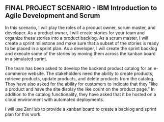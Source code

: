 ## FINAL PROJECT SCENARIO - IBM Introduction to Agile Development and Scrum  
In this scenario, I will play the roles of a product owner, scrum master, and developer. As a product owner, I will create stories for your team and organize these stories into a product backlog. As a scrum master, I will create a sprint milestone and make sure that a subset of the stories is ready to be placed in a sprint plan. As a developer, I will create the sprint backlog and execute some of the stories by moving them across the kanban board in a simulated sprint. 

The team has been asked to develop the backend product catalog for an e-commerce website. The stakeholders need the ability to create products, retrieve products, update products, and delete products from the catalog. They have also asked for the ability for customers to indicate that they "like a product and have the site display the like count on the product page.” In addition to the catalog functionality, they have asked that it be hosted on a cloud environment with automated deployments.

I will use ZenHub to provide a kanban board to create a backlog and sprint plan for this work.
